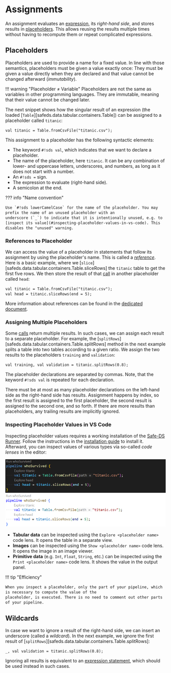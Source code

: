 # Assignments

An assignment evaluates an [expression][expressions], its _right-hand side_, and stores results in
[placeholders](#placeholders). This allows reusing the results multiple times without having to recompute them or
repeat complicated expressions.

## Placeholders

Placeholders are used to provide a name for a fixed value. In line with those semantics, placeholders must be given a
value exactly once: They must be given a value directly when they are declared and that value cannot be changed
afterward (_immutability_).

!!! warning "Placeholder ≠ Variable"
    Placeholders are not the same as variables in other programming languages. They are immutable, meaning that their
    value cannot be changed later.

The next snippet shows how the singular result of an expression (the loaded
[`Table`][safeds.data.tabular.containers.Table]) can be assigned to a placeholder called `titanic`:

```sds
val titanic = Table.fromCsvFile("titanic.csv");
```

This assignment to a placeholder has the following syntactic elements:

- The keyword `#!sds val`, which indicates that we want to declare a placeholder.
- The name of the placeholder, here `titanic`. It can be any combination of lower- and uppercase letters, underscores,
  and numbers, as long as it does not start with a number.
- An `#!sds =` sign.
- The expression to evaluate (right-hand side).
- A semicolon at the end.

??? info "Name convention"

    Use `#!sds lowerCamelCase` for the name of the placeholder. You may prefix the name of an unused placeholder with an
    underscore (`_`) to indicate that it is intentionally unused, e.g. to
    [inspect its value](#inspecting-placeholder-values-in-vs-code). This disables the "unused" warning.

### References to Placeholder

We can access the value of a placeholder in statements that follow its assignment by using the placeholder's name. This
is called a [_reference_][references]. Here is a basic example, where we
[`slice`][safeds.data.tabular.containers.Table.sliceRows] the `titanic` table to get the first five rows. We then store
the result of that [call][calls] in another placeholder called `head`:

```sds hl_lines="2"
val titanic = Table.fromCsvFile("titanic.csv");
val head = titanic.sliceRows(end = 5);
```

More information about references can be found in the [dedicated document][references].

### Assigning Multiple Placeholders

Some [calls][calls] return multiple results. In such cases, we can assign each result to a separate placeholder. For
example, the [`splitRows`][safeds.data.tabular.containers.Table.splitRows] method in the next example splits a table
into two tables according to a given ratio. We assign the two results to the placeholders `training` and `validation`:

```sds
val training, val validation = titanic.splitRows(0.8);
```

The placeholder declarations are separated by commas. Note, that the keyword `#!sds val` is repeated for each
declaration.

There must be at most as many placeholder declarations on the left-hand side as the right-hand side has results.
Assignment happens by index, so the first result is assigned to the first placeholder, the second result is assigned to
the second one, and so forth. If there are more results than placeholders, any trailing results are implicitly ignored.

### Inspecting Placeholder Values in VS Code

Inspecting placeholder values requires a working installation of the [Safe-DS Runner][runner]. Follow the instructions
in the [installation guide][installation] to install it. Afterward, you can inspect values of various types via
so-called _code lenses_ in the editor:

![Explore Table](../../img/pipeline-language/code-lens-explore-table-dark.png#only-dark)
![Explore Table](../../img/pipeline-language/code-lens-explore-table-light.png#only-light)

- **Tabular data** can be inspected using the `Explore <placeholder name>` code lens. It opens the table in a separate
  view.
- **Images** can be inspected using the `Show <placeholder name>` code lens. It opens the image in an image viewer.
- **Primitive data** (e.g. `Int`, `Float`, `String`, etc.) can be inspected using the `Print <placeholder name>` code
  lens. It shows the value in the output panel.

!!! tip "Efficiency"

    When you inspect a placeholder, only the part of your pipeline, which is necessary to compute the value of the
    placeholder, is executed. There is no need to comment out other parts of your pipeline.

## Wildcards

In case we want to ignore a result of the right-hand side, we can insert an underscore (called a _wildcard_). In the
next example, we ignore the first result of [`splitRows`][safeds.data.tabular.containers.Table.splitRows]:

```sds
_, val validation = titanic.splitRows(0.8);
```

Ignoring all results is equivalent to an [expression statement][expression-statements], which should be used instead in
such cases.


[calls]: ../expressions/calls.md#calls
[expressions]: ../expressions/README.md
[expression-statements]: expression-statements.md
[installation]: ../../getting-started/installation.md
[references]: ../expressions/references.md#references
[runner]: https://github.com/Safe-DS/Runner
[results]: ../segments.md#results
